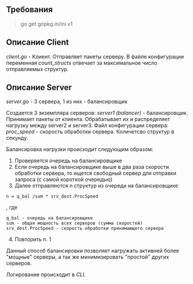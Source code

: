 ## Требования
> go get gopkg.in/ini.v1

## Описание Client
_client.go_ - Клиент. Отправляет пакеты серверу.
В файле конфигурации переменная _count_structs_ отвечает за максимальное число отправляемых структур.

## Описание Server
_server.go_ - 3 сервера, 1 из них - балансировщик

Создается 3 экземпляра серверов:
_server1 (balancer)_ - балансировщик. Принимает пакеты от клиента. Обрабатывает их и распределяет нагрузку между server2 и server3.
Файл конфигурации сервера:
_proc_speed_ - скорость обработки сервера. Количетсво структур в секунду.

Балансировка нагрузки происходит следующим образом:
1. Проверяется очередь на балансировщике
2. Если очередь на балансировщике выше в два раза скорости обработки сервера, то ищется свободный сервер для отправки запроса (с самой короткой очередью)
3. Далее отправляются n структур из очереди на балансировщике
```
n = q_bal /sum * srv_dest.ProcSpeed 
```
, где 
```
q_bal - очередь на балансировщике
sum - общая мощность всех серверов (сумма скоростей)
srv_dest.ProcSpeed - скорость обработки принимающего сервера
```
4. Повторить п. 1

Данный способ балансировки позволяет нагружать активней более "мощные" серверы, а так же минимизировать "простой" других серверов.

Логирование происходит в _CLI_.
